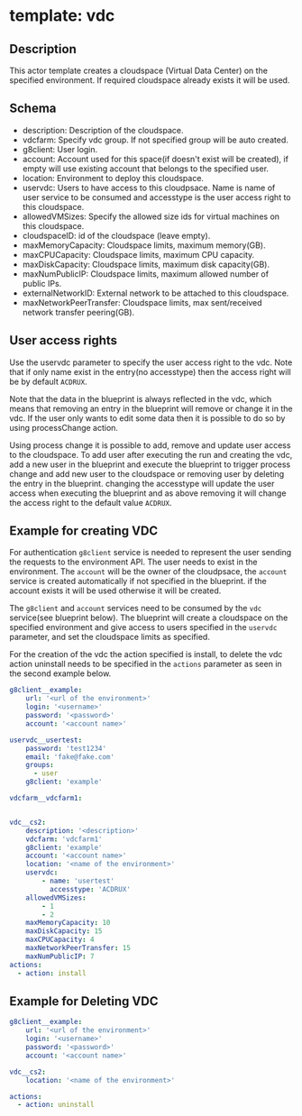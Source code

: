 # template: vdc

## Description

This actor template creates a cloudspace (Virtual Data Center) on the specified environment. If required cloudspace already exists it will be used.

## Schema

- description: Description of the cloudspace.
- vdcfarm: Specify vdc group. If not specified group will be auto created.
- g8client: User login.
- account: Account used for this space(if doesn't exist will be created), if empty will use existing account that belongs to the specified user.
- location: Environment to deploy this cloudspace.
- uservdc: Users to have access to this cloudpsace. Name is name of user service to be consumed and accesstype is the user access right to this cloudspace.
- allowedVMSizes: Specify the allowed size ids for virtual machines on this cloudspace.
- cloudspaceID: id of the cloudspace (leave empty).
- maxMemoryCapacity: Cloudspace limits, maximum memory(GB).
- maxCPUCapacity: Cloudspace limits, maximum CPU capacity.
- maxDiskCapacity: Cloudspace limits, maximum disk capacity(GB).
- maxNumPublicIP: Cloudspace limits, maximum allowed number of public IPs.
- externalNetworkID: External network to be attached to this cloudspace.
- maxNetworkPeerTransfer: Cloudspace limits, max sent/received network transfer peering(GB).

## User access rights

Use the uservdc parameter to specify the user access right to the vdc. Note that if only name exist in the entry(no accesstype) then the access right will be by default `ACDRUX`.

Note that the data in the blueprint is always reflected in the vdc, which means that removing an entry in the blueprint will remove or change it in the vdc. If the user only wants to edit some data then it is possible to do so by using processChange action.

Using process change it is possible to add, remove and update user access to the cloudspace. To add user after executing the run and creating the vdc, add a new user in the blueprint and execute the blueprint to trigger process change and add new user to the cloudspace or removing user by deleting the entry in the blueprint. changing the accesstype will update the user access when executing the blueprint and as above removing it will change the access right to the default value `ACDRUX`.

## Example for creating VDC

For authentication `g8client` service is needed to represent the user sending the requests to the environment API. The user needs to exist in the environment. The `account` will be the owner of the cloudpsace, the `account` service is created automatically if not specified in the blueprint. if the account exists it will be used otherwise it will be created.

The `g8client` and `account` services need to be consumed by the `vdc` service(see blueprint below). The blueprint will create a cloudspace on the specified environment and give access to users specified in the `uservdc` parameter, and set the cloudspace limits as specified.

For the creation of the vdc the action specified is install, to delete the vdc action uninstall needs to be specified in the `actions` parameter as seen in the second example below.

```yaml
g8client__example:
    url: '<url of the environment>'
    login: '<username>'
    password: '<password>'
    account: '<account name>'

uservdc__usertest:
    password: 'test1234'
    email: 'fake@fake.com'
    groups:
      - user
    g8client: 'example'

vdcfarm__vdcfarm1:


vdc__cs2:
    description: '<description>'
    vdcfarm: 'vdcfarm1'
    g8client: 'example'
    account: '<account name>'
    location: '<name of the environment>'
    uservdc:
        - name: 'usertest'
          accesstype: 'ACDRUX'
    allowedVMSizes:
        - 1
        - 2
    maxMemoryCapacity: 10
    maxDiskCapacity: 15
    maxCPUCapacity: 4
    maxNetworkPeerTransfer: 15
    maxNumPublicIP: 7
actions:
  - action: install
```

## Example for Deleting VDC

```yaml
g8client__example:
    url: '<url of the environment>'
    login: '<username>'
    password: '<password>'
    account: '<account name>'

vdc__cs2:
    location: '<name of the environment>'

actions:
  - action: uninstall
```
